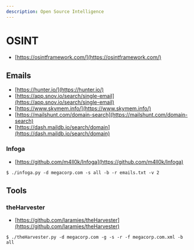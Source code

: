 ```yaml
---
description: Open Source Intelligence
---
```


# OSINT

* [https://osintframework.com/](https://osintframework.com/)




## Emails

* [https://hunter.io/](https://hunter.io/)
* [https://app.snov.io/search/single-email](https://app.snov.io/search/single-email)
* [https://www.skymem.info/](https://www.skymem.info/)
* [https://mailshunt.com/domain-search](https://mailshunt.com/domain-search)
* [https://dash.maildb.io/search/domain](https://dash.maildb.io/search/domain)



### Infoga 

* [https://github.com/m4ll0k/Infoga](https://github.com/m4ll0k/Infoga)

```
$ ./infoga.py -d megacorp.com -s all -b -r emails.txt -v 2
```




## Tools



### theHarvester

* [https://github.com/laramies/theHarvester](https://github.com/laramies/theHarvester)

```
$ ./theHarvester.py -d megacorp.com -g -s -r -f megacorp.com.xml -b all
```
